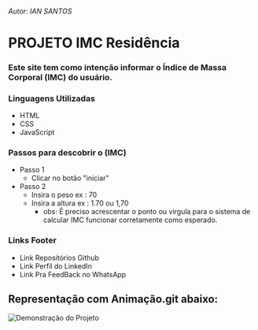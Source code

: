 ###### Autor: IAN SANTOS
# PROJETO IMC Residência

### Este site tem como intenção informar o Índice de Massa Corporal (IMC) do usuário.

### Linguagens Utilizadas
* HTML
* CSS
* JavaScript

### Passos para descobrir o (IMC)
- Passo 1
    - Clicar no botão "iniciar"
- Passo 2
    - Insira o peso ex : 70
    - Insira a altura ex : 1.70 ou 1,70
        - obs: É preciso acrescentar o ponto ou virgula para o sistema de calcular IMC funcionar corretamente como esperado.

### Links Footer
-  Link Repositórios Github
-  Link Perfil do LinkedIn 
-  Link Pra FeedBack no WhatsApp

## Representação com Animação.git abaixo:

![Demonstração do Projeto](./src/gifs/projeto_imc.gif)